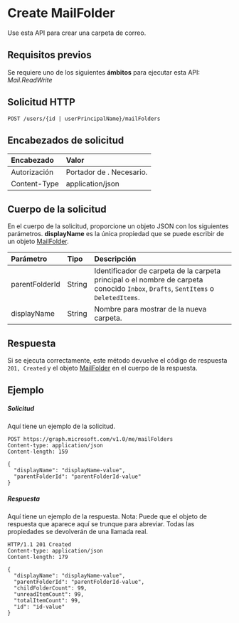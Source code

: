 # <a name="create-mailfolder"></a>Create MailFolder

Use esta API para crear una carpeta de correo.
## <a name="prerequisites"></a>Requisitos previos
Se requiere uno de los siguientes **ámbitos** para ejecutar esta API: *Mail.ReadWrite*
## <a name="http-request"></a>Solicitud HTTP
<!-- { "blockType": "ignored" } -->
```http
POST /users/{id | userPrincipalName}/mailFolders
```
## <a name="request-headers"></a>Encabezados de solicitud
| Encabezado       | Valor |
|:---------------|:--------|
| Autorización  | Portador de <token>. Necesario.  |
| Content-Type  | application/json  |

## <a name="request-body"></a>Cuerpo de la solicitud
En el cuerpo de la solicitud, proporcione un objeto JSON con los siguientes parámetros. **displayName** es la única propiedad que se puede escribir de un objeto [MailFolder](../resources/mailfolder.md).

| Parámetro       | Tipo    |Descripción|
|:---------------|:--------|:----------|
|parentFolderId|String|Identificador de carpeta de la carpeta principal o el nombre de carpeta conocido `Inbox`, `Drafts`, `SentItems` o `DeletedItems`.|
|displayName|String|Nombre para mostrar de la nueva carpeta.|

## <a name="response"></a>Respuesta
Si se ejecuta correctamente, este método devuelve el código de respuesta `201, Created` y el objeto [MailFolder](../resources/mailfolder.md) en el cuerpo de la respuesta.

## <a name="example"></a>Ejemplo
##### <a name="request"></a>Solicitud
Aquí tiene un ejemplo de la solicitud.
<!-- {
  "blockType": "request",
  "name": "create_mailfolder_from_user"
}-->
```http
POST https://graph.microsoft.com/v1.0/me/mailFolders
Content-type: application/json
Content-length: 159

{
  "displayName": "displayName-value",
  "parentFolderId": "parentFolderId-value"
}
```

##### <a name="response"></a>Respuesta
Aquí tiene un ejemplo de la respuesta. Nota: Puede que el objeto de respuesta que aparece aquí se trunque para abreviar. Todas las propiedades se devolverán de una llamada real.
<!-- {
  "blockType": "response",
  "truncated": true,
  "@odata.type": "microsoft.graph.mailFolder"
} -->
```http
HTTP/1.1 201 Created
Content-type: application/json
Content-length: 179

{
  "displayName": "displayName-value",
  "parentFolderId": "parentFolderId-value",
  "childFolderCount": 99,
  "unreadItemCount": 99,
  "totalItemCount": 99,
  "id": "id-value"
}
```

<!-- uuid: 8fcb5dbc-d5aa-4681-8e31-b001d5168d79
2015-10-25 14:57:30 UTC -->
<!-- {
  "type": "#page.annotation",
  "description": "Create MailFolder",
  "keywords": "",
  "section": "documentation",
  "tocPath": ""
}-->
